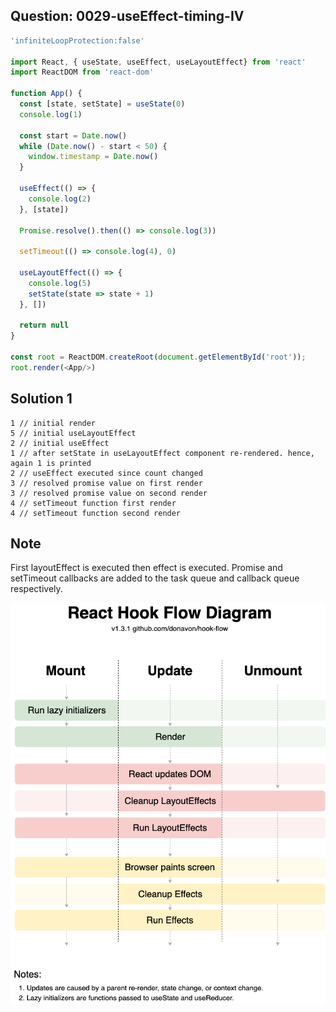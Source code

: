 ## Question: 0029-useEffect-timing-IV
```javascript
'infiniteLoopProtection:false'

import React, { useState, useEffect, useLayoutEffect} from 'react'
import ReactDOM from 'react-dom'

function App() {
  const [state, setState] = useState(0)
  console.log(1)
  
  const start = Date.now()
  while (Date.now() - start < 50) {
    window.timestamp = Date.now()
  }
  
  useEffect(() => {
    console.log(2)
  }, [state])

  Promise.resolve().then(() => console.log(3))

  setTimeout(() => console.log(4), 0)

  useLayoutEffect(() => {
    console.log(5)
    setState(state => state + 1)
  }, [])

  return null
}

const root = ReactDOM.createRoot(document.getElementById('root'));
root.render(<App/>)
```

## Solution 1
```tsx
1 // initial render
5 // initial useLayoutEffect
2 // initial useEffect
1 // after setState in useLayoutEffect component re-rendered. hence, again 1 is printed
2 // useEffect executed since count changed
3 // resolved promise value on first render
3 // resolved promise value on second render
4 // setTimeout function first render
4 // setTimeout function second render
```

## Note
First layoutEffect is executed then effect is executed. Promise and setTimeout callbacks are added to the task queue and callback queue respectively.

![alt text](image.png)
